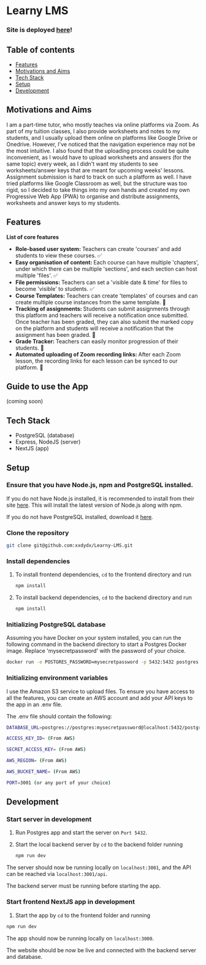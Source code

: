 # Learny LMS

### Site is deployed [here](https://learny-lms.vercel.app)!

## Table of contents

- [Features](#features)
- [Motivations and Aims](#motivations-and-aims)
- [Tech Stack](#tech-stack)
- [Setup](#setup)
- [Development](#development)

## Motivations and Aims

I am a part-time tutor, who mostly teaches via online platforms via Zoom. As part of my tuition classes, I also provide worksheets and notes to my students, and I usually upload them online on platforms like Google Drive or Onedrive. However, I've noticed that the navigation experience may not be the most intuitive. I also found that the uploading process could be quite inconvenient, as I would have to upload worksheets and answers (for the same topic) every week, as I didn't want my students to see worksheets/answer keys that are meant for upcoming weeks' lessons. Assignment submission is hard to track on such a platform as well. I have tried platforms like Google Classroom as well, but the structure was too rigid, so I decided to take things into my own hands and created my own Progressive Web App (PWA) to organise and distribute assignments, worksheets and answer keys to my students.

## Features

<b>List of core features</b>

- <b>Role-based user system: </b>Teachers can create 'courses' and add students to view these courses. ✅
- <b>Easy organisation of content: </b>Each course can have multiple 'chapters', under which there can be multiple 'sections', and each section can host multiple 'files'. ✅
- <b>File permissions: </b>Teachers can set a 'visible date & time' for files to become 'visible' to students. ✅
- <b>Course Templates: </b>Teachers can create 'templates' of courses and can create multiple course instances from the same template. 🚧
- <b>Tracking of assignments: </b> Students can submit assignments through this platform and teachers will receive a notification once submitted. Once teacher has been graded, they can also submit the marked copy on the platform and students will receive a notification that the assignment has been graded. 🚧
- <b>Grade Tracker: </b> Teachers can easily monitor progression of their students. 🚧
- <b>Automated uploading of Zoom recording links: </b> After each Zoom lesson, the recording links for each lesson can be synced to our platform. 🚧

## Guide to use the App

(coming soon)

## Tech Stack

- PostgreSQL (database)
- Express, NodeJS (server)
- NextJS (app)

## Setup

### Ensure that you have Node.js, npm and PostgreSQL installed.

If you do not have Node.js installed, it is recommended to install from their site [here](https://nodejs.org/en/). This will install the latest version of Node.js along with npm.

If you do not have PostgreSQL installed, download it [here](https://postgresapp.com/downloads.html).

### Clone the repository

```bash
git clone git@github.com:xxdydx/Learny-LMS.git
```

### Install dependencies

1. To install frontend dependencies, `cd` to the frontend directory and run

   ```bash
   npm install
   ```

1. To install backend dependencies, `cd` to the backend directory and run
   ```bash
   npm install
   ```

### Initializing PostgreSQL database

Assuming you have Docker on your system installed, you can run the following command in the backend directory to start a Postgres Docker image. Replace 'mysecretpassword' with the password of your choice.

```bash
docker run -e POSTGRES_PASSWORD=mysecretpassword -p 5432:5432 postgres
```

### Initializing environment variables

I use the Amazon S3 service to upload files. To ensure you have access to all the features, you can create an AWS account and add your API keys to the app in an .env file.

The .env file should contain the following:

```bash
DATABASE_URL=postgres://postgres:mysecretpassword@localhost:5432/postgres (replace 'mysecretpassword' with the password you defined earlier)

ACCESS_KEY_ID= (From AWS)

SECRET_ACCESS_KEY= (From AWS)

AWS_REGION= (From AWS)

AWS_BUCKET_NAME= (From AWS)

PORT=3001 (or any port of your choice)

```

## Development

### Start server in development

1. Run Postgres app and start the server on `Port 5432`.

2. Start the local backend server by `cd` to the backend folder running
   ```bash
   npm run dev
   ```

The server should now be running locally on `localhost:3001`, and the API can be reached via `localhost:3001/api`.

The backend server must be running before starting the app.

### Start frontend NextJS app in development

1. Start the app by `cd` to the frontend folder and running

```bash
npm run dev
```

The app should now be running locally on `localhost:3000`.

The website should be now be live and connected with the backend server and database.
